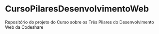# CursoPilaresDesenvolvimentoWeb
Repositório do projeto do Curso sobre os Três Pliares do Desenvolvimento Web da Codeshare
